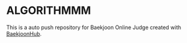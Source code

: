 # ALGORITHMMM
This is a auto push repository for Baekjoon Online Judge created with [BaekjoonHub](https://github.com/BaekjoonHub/BaekjoonHub).
